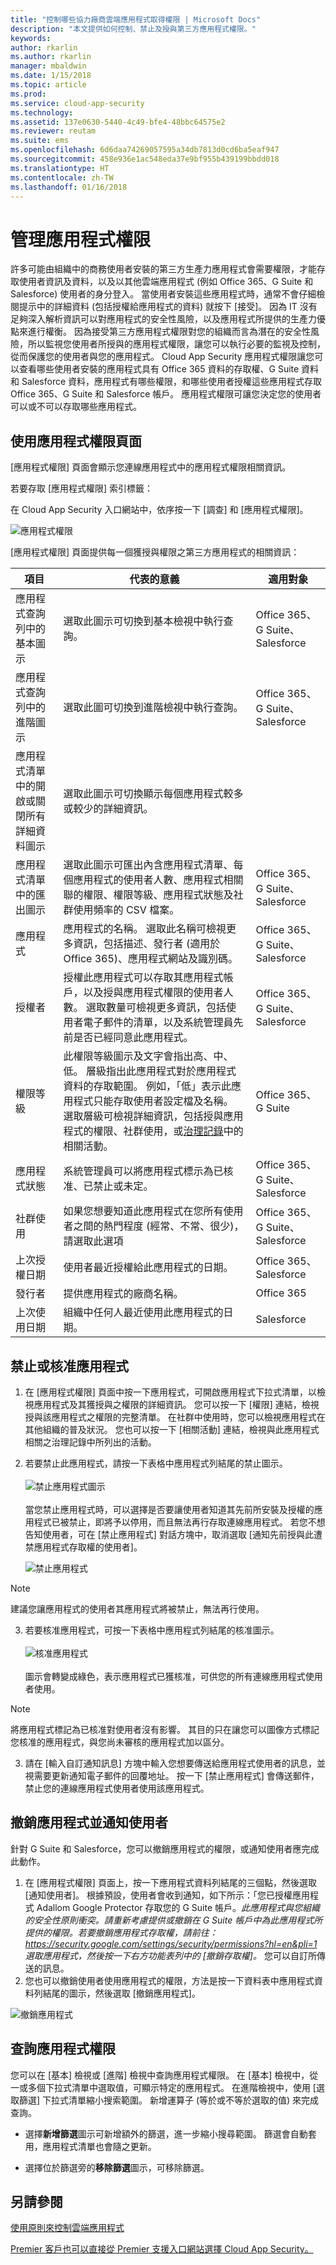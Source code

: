 ```yaml
---
title: "控制哪些協力廠商雲端應用程式取得權限 | Microsoft Docs"
description: "本文提供如何控制、禁止及授與第三方應用程式權限。"
keywords: 
author: rkarlin
ms.author: rkarlin
manager: mbaldwin
ms.date: 1/15/2018
ms.topic: article
ms.prod: 
ms.service: cloud-app-security
ms.technology: 
ms.assetid: 137e0630-5440-4c49-bfe4-48bbc64575e2
ms.reviewer: reutam
ms.suite: ems
ms.openlocfilehash: 6d6daa74269057595a34db7813d0cd6ba5eaf947
ms.sourcegitcommit: 458e936e1ac548eda37e9bf955b439199bbdd018
ms.translationtype: HT
ms.contentlocale: zh-TW
ms.lasthandoff: 01/16/2018
---
```

# <a name="manage-app-permissions"></a>管理應用程式權限
許多可能由組織中的商務使用者安裝的第三方生產力應用程式會需要權限，才能存取使用者資訊及資料，以及以其他雲端應用程式 (例如 Office 365、G Suite 和 Salesforce) 使用者的身分登入。  當使用者安裝這些應用程式時，通常不會仔細檢閱提示中的詳細資料 (包括授權給應用程式的資料) 就按下 [接受]。  因為 IT 沒有足夠深入解析資訊可以對應用程式的安全性風險，以及應用程式所提供的生產力優點來進行權衡。 因為接受第三方應用程式權限對您的組織而言為潛在的安全性風險，所以監視您使用者所授與的應用程式權限，讓您可以執行必要的監視及控制，從而保護您的使用者與您的應用程式。 Cloud App Security 應用程式權限讓您可以查看哪些使用者安裝的應用程式具有 Office 365 資料的存取權、G Suite 資料和 Salesforce 資料，應用程式有哪些權限，和哪些使用者授權這些應用程式存取 Office 365、G Suite 和 Salesforce 帳戶。 應用程式權限可讓您決定您的使用者可以或不可以存取哪些應用程式。


## <a name="working-with-the-app-permissions-page"></a>使用應用程式權限頁面

[應用程式權限] 頁面會顯示您連線應用程式中的應用程式權限相關資訊。

若要存取 [應用程式權限] 索引標籤：

在 Cloud App Security 入口網站中，依序按一下 [調查] 和 [應用程式權限]。


 ![應用程式權限](./media/app-permissions.png)

[應用程式權限] 頁面提供每一個獲授與權限之第三方應用程式的相關資訊：

|項目|代表的意義|適用對象|
|-------|-------|-------|
|應用程式查詢列中的基本圖示  |選取此圖示可切換到基本檢視中執行查詢。|Office 365、G Suite、Salesforce|
|應用程式查詢列中的進階圖示  |選取此圖可切換到進階檢視中執行查詢。|Office 365、G Suite、Salesforce|
|應用程式清單中的開啟或關閉所有詳細資料圖示  |選取此圖示可切換顯示每個應用程式較多或較少的詳細資訊。|
|應用程式清單中的匯出圖示  |選取此圖示可匯出內含應用程式清單、每個應用程式的使用者人數、應用程式相關聯的權限、權限等級、應用程式狀態及社群使用頻率的 CSV 檔案。|Office 365、G Suite、Salesforce|
|應用程式|應用程式的名稱。 選取此名稱可檢視更多資訊，包括描述、發行者 (適用於 Office 365)、應用程式網站及識別碼。|Office 365、G Suite、Salesforce|
|授權者|授權此應用程式可以存取其應用程式帳戶，以及授與應用程式權限的使用者人數。 選取數量可檢視更多資訊，包括使用者電子郵件的清單，以及系統管理員先前是否已經同意此應用程式。|Office 365、G Suite、Salesforce|
|權限等級  |此權限等級圖示及文字會指出高、中、低。 層級指出此應用程式對於應用程式資料的存取範圍。 例如，「低」表示此應用程式只能存取使用者設定檔及名稱。 選取層級可檢視詳細資訊，包括授與應用程式的權限、社群使用，或[治理記錄](governance-actions.md)中的相關活動。|Office 365、G Suite|
|應用程式狀態|系統管理員可以將應用程式標示為已核准、已禁止或未定。|Office 365、G Suite、Salesforce|
|社群使用|如果您想要知道此應用程式在您所有使用者之間的熱門程度 (經常、不常、很少)，請選取此選項|Office 365、G Suite、Salesforce|
|上次授權日期|使用者最近授權給此應用程式的日期。|Office 365、Salesforce|
|發行者|提供應用程式的廠商名稱。|Office 365|
|上次使用日期|組織中任何人最近使用此應用程式的日期。|Salesforce|


## <a name="ban-or-approve-an-app"></a>禁止或核准應用程式
1. 在 [應用程式權限] 頁面中按一下應用程式，可開啟應用程式下拉式清單，以檢視應用程式及其獲授與之權限的詳細資訊。 您可以按一下 [權限] 連結，檢視授與該應用程式之權限的完整清單。 在社群中使用時，您可以檢視應用程式在其他組織的普及狀況。 您也可以按一下 [相關活動] 連結，檢視與此應用程式相關之治理記錄中所列出的活動。
2. 若要禁止此應用程式，請按一下表格中應用程式列結尾的禁止圖示。 <br></br>
 ![禁止應用程式圖示](./media/ban-app-icon.png) <br></br>
當您禁止應用程式時，可以選擇是否要讓使用者知道其先前所安裝及授權的應用程式已被禁止，即將予以停用，而且無法再行存取連線應用程式。 若您不想告知使用者，可在 [禁止應用程式] 對話方塊中，取消選取 [通知先前授與此遭禁應用程式存取權的使用者]。

    ![禁止應用程式](./media/ban-app.png)
> [!Note]
> 建議您讓應用程式的使用者其應用程式將被禁止，無法再行使用。

3. 若要核准應用程式，可按一下表格中應用程式列結尾的核准圖示。 <br></br>
 ![核准應用程式](./media/approve-app.png) <br></br>
圖示會轉變成綠色，表示應用程式已獲核准，可供您的所有連線應用程式使用者使用。
> [!Note]
> 將應用程式標記為已核准對使用者沒有影響。 其目的只在讓您可以圖像方式標記您核准的應用程式，與您尚未審核的應用程式加以區分。

3. 請在 [輸入自訂通知訊息] 方塊中輸入您想要傳送給應用程式使用者的訊息，並視需要更新通知電子郵件的回覆地址。 
 按一下 [禁止應用程式] 會傳送郵件，禁止您的連線應用程式使用者使用該應用程式。

## <a name="revoke-app-and-notify-user"></a>撤銷應用程式並通知使用者

針對 G Suite 和 Salesforce，您可以撤銷應用程式的權限，或通知使用者應完成此動作。 

1. 在 [應用程式權限] 頁面上，按一下應用程式資料列結尾的三個點，然後選取 [通知使用者]。 根據預設，使用者會收到通知，如下所示：「您已授權應用程式 Adallom Google Protector 存取您的 G Suite 帳戶。*此應用程式與您組織的安全性原則衝突。請重新考慮提供或撤銷在 G Suite 帳戶中為此應用程式所提供的權限。若要撤銷應用程式存取權，請前往：https://security.google.com/settings/security/permissions?hl=en&pli=1  選取應用程式，然後按一下右方功能表列中的 [撤銷存取權]。* 您可以自訂所傳送的訊息。
2. 您也可以撤銷使用者使用應用程式的權限，方法是按一下資料表中應用程式資料列結尾的圖示，然後選取 [撤銷應用程式]。 

 ![撤銷應用程式](./media/revoke-app.png)

## <a name="query-app-permissions"></a>查詢應用程式權限

您可以在 [基本] 檢視或 [進階] 檢視中查詢應用程式權限。 在 [基本] 檢視中，從一或多個下拉式清單中選取值，可顯示特定的應用程式。 在進階檢視中，使用 [選取篩選] 下拉式清單縮小搜索範圍。 新增運算子 (等於或不等於選取的值) 來完成查詢。

- 選擇**新增篩選**圖示可新增額外的篩選，進一步縮小搜尋範圍。 篩選會自動套用，應用程式清單也會隨之更新。

- 選擇位於篩選旁的**移除篩選**圖示，可移除篩選。


## <a name="see-also"></a>另請參閱  
[使用原則來控制雲端應用程式](control-cloud-apps-with-policies.md)   

[Premier 客戶也可以直接從 Premier 支援入口網站選擇 Cloud App Security。](https://premier.microsoft.com/)  
  
  